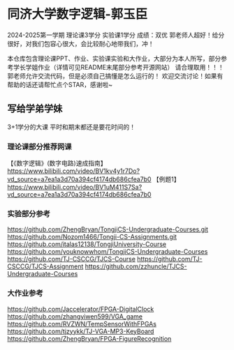 ﻿# 同济大学数字逻辑-郭玉臣
2024-2025第一学期 理论课3学分 实验课1学分 成绩：双优
郭老师人超好！给分很好，对我们包容心很大，会比较耐心地带我们，冲！

本仓库包含理论课PPT、作业、实验课实验和大作业，大部分为本人所写，部分参考学长学姐作业（详情可见README末尾部分参考开源网站）
请合理取用！！！郭老师允许交流代码，但是必须自己搞懂是怎么运行的！
欢迎交流讨论！如果有帮助的话还请帮忙点个STAR，感谢啦~

## 写给学弟学妹
3+1学分的大课 平时和期末都还是要花时间的！
### 理论课部分推荐网课
【《数字逻辑》(数字电路)速成指南】https://www.bilibili.com/video/BV1kv4y1r7Do?vd_source=a7ea1a3d70a394cf4174db686cfea7b0
【例题1】https://www.bilibili.com/video/BV1uM411S7Sa?vd_source=a7ea1a3d70a394cf4174db686cfea7b0

### 实验部分参考
https://github.com/ZhengBryan/TongjiCS-Undergraduate-Courses.git
https://github.com/Nozom1466/Tongji-CS-Assignments.git
https://github.com/italas12138/TongjiUniversity-Course
https://github.com/youknowwhom/TongjiCS-Undergraduate-Courses
https://github.com/TJ-CSCCG/TJCS-Course
https://github.com/TJ-CSCCG/TJCS-Assignment
https://github.com/zzhuncle/TJCS-Undergraduate-Courses

### 大作业参考
https://github.com/Jaccelerator/FPGA-DigitalClock
https://github.com/zhangyiwen599/VGA_game
https://github.com/RVZWN/TempSensorWithFPGAs
https://github.com/tjzyykk/TJ-VGA-MP3-KeyBoard
https://github.com/ZhengBryan/FPGA-FigureRecognition

>

